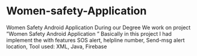 # Women-safety-Application
Women Safety Android Application During our Degree We work on project ”Women Safety Android  Application ” Basically in this project I had implement the with features SOS alert, helpline number,  Send-msg alert location, Tool used: XML, Java, Firebase

